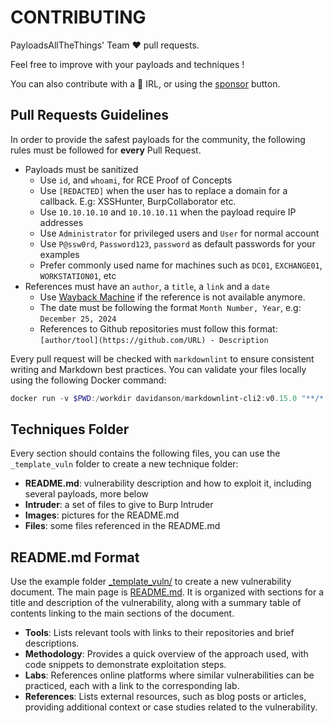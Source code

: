 # CONTRIBUTING

PayloadsAllTheThings' Team :heart: pull requests.

Feel free to improve with your payloads and techniques !

You can also contribute with a :beers: IRL, or using the [sponsor](https://github.com/sponsors/swisskyrepo) button.

## Pull Requests Guidelines

In order to provide the safest payloads for the community, the following rules must be followed for **every** Pull Request.

- Payloads must be sanitized
    - Use `id`, and `whoami`, for RCE Proof of Concepts
    - Use `[REDACTED]` when the user has to replace a domain for a callback. E.g: XSSHunter, BurpCollaborator etc.
    - Use `10.10.10.10` and `10.10.10.11` when the payload require IP addresses
    - Use `Administrator` for privileged users and `User` for normal account
    - Use `P@ssw0rd`, `Password123`, `password` as default passwords for your examples
    - Prefer commonly used name for machines such as `DC01`, `EXCHANGE01`, `WORKSTATION01`, etc
- References must have an `author`, a `title`, a `link` and a `date`
    - Use [Wayback Machine](wayback.archive.org) if the reference is not available anymore.
    - The date must be following the format `Month Number, Year`, e.g: `December 25, 2024`
    - References to Github repositories must follow this format: `[author/tool](https://github.com/URL) - Description`

Every pull request will be checked with `markdownlint` to ensure consistent writing and Markdown best practices. You can validate your files locally using the following Docker command:

```ps1
docker run -v $PWD:/workdir davidanson/markdownlint-cli2:v0.15.0 "**/*.md" --config .github/.markdownlint.json --fix
```

## Techniques Folder

Every section should contains the following files, you can use the `_template_vuln` folder to create a new technique folder:

- **README.md**: vulnerability description and how to exploit it, including several payloads, more below
- **Intruder**: a set of files to give to Burp Intruder
- **Images**: pictures for the README.md
- **Files**: some files referenced in the README.md

## README.md Format

Use the example folder [_template_vuln/](https://github.com/swisskyrepo/PayloadsAllTheThings/blob/master/_template_vuln/) to create a new vulnerability document. The main page is [README.md](https://github.com/swisskyrepo/PayloadsAllTheThings/blob/master/_template_vuln/README.md). It is organized with sections for a title and description of the vulnerability, along with a summary table of contents linking to the main sections of the document.

- **Tools**: Lists relevant tools with links to their repositories and brief descriptions.
- **Methodology**: Provides a quick overview of the approach used, with code snippets to demonstrate exploitation steps.
- **Labs**: References online platforms where similar vulnerabilities can be practiced, each with a link to the corresponding lab.
- **References**: Lists external resources, such as blog posts or articles, providing additional context or case studies related to the vulnerability.

